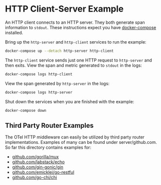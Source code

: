 # HTTP Client-Server Example

An HTTP client connects to an HTTP server. They both generate span information to `stdout`.
These instructions expect you have [docker-compose](https://docs.docker.com/compose/) installed.

Bring up the `http-server` and `http-client` services to run the example:
```sh
docker-compose up --detach http-server http-client
```

The `http-client` service sends just one HTTP request to `http-server` and then exits. View the span and metric generated to `stdout` in the logs:
```sh
docker-compose logs http-client
```

View the span generated by `http-server` in the logs:
```sh
docker-compose logs http-server
```

Shut down the services when you are finished with the example:
```sh
docker-compose down
```

## Third Party Router Examples
The OTel HTTP middleware can easily be utilized by third party router implementations. Examples
of many can be found under server/github.com. So far this directory contains examples for:
- [github.com/gorilla/mux](./server/github.com/gorilla/mux)
- [github.com/labstack/echo](./server/github.com/labstack/echo)
- [github.com/gin-gonic/gin](./server/github.com/gin-gonic/gin)
- [github.com/emicklei/go-restful](./server/github.com/emicklei/go-restful)
- [github.com/go-chi/chi](./server/github.com/go-chi/chi)
